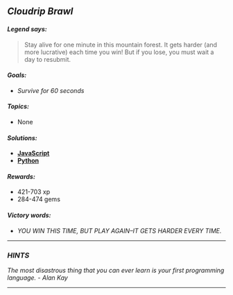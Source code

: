 ## _Cloudrip Brawl_

#### _Legend says:_
> Stay alive for one minute in this mountain forest. It gets harder (and more lucrative) each time you win! But if you lose, you must wait a day to resubmit.

#### _Goals:_
+ _Survive for 60 seconds_

#### _Topics:_
+ None

#### _Solutions:_
+ **[JavaScript](cloudripBrawl.js)**
+ **[Python](cloudrip_brawl.py)**

#### _Rewards:_
+ 421-703 xp
+ 284-474 gems

#### _Victory words:_
+ _YOU WIN THIS TIME, BUT PLAY AGAIN–IT GETS HARDER EVERY TIME._

___

### _HINTS_

_The most disastrous thing that you can ever learn is your first programming language. - Alan Kay_

___
